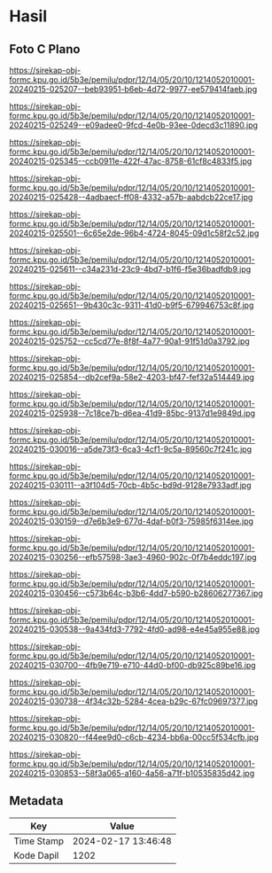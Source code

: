 # Hasil

## Foto C Plano

https://sirekap-obj-formc.kpu.go.id/5b3e/pemilu/pdpr/12/14/05/20/10/1214052010001-20240215-025207--beb93951-b6eb-4d72-9977-ee579414faeb.jpg

https://sirekap-obj-formc.kpu.go.id/5b3e/pemilu/pdpr/12/14/05/20/10/1214052010001-20240215-025249--e09adee0-9fcd-4e0b-93ee-0decd3c11890.jpg

https://sirekap-obj-formc.kpu.go.id/5b3e/pemilu/pdpr/12/14/05/20/10/1214052010001-20240215-025345--ccb0911e-422f-47ac-8758-61cf8c4833f5.jpg

https://sirekap-obj-formc.kpu.go.id/5b3e/pemilu/pdpr/12/14/05/20/10/1214052010001-20240215-025428--4adbaecf-ff08-4332-a57b-aabdcb22ce17.jpg

https://sirekap-obj-formc.kpu.go.id/5b3e/pemilu/pdpr/12/14/05/20/10/1214052010001-20240215-025501--6c65e2de-96b4-4724-8045-09d1c58f2c52.jpg

https://sirekap-obj-formc.kpu.go.id/5b3e/pemilu/pdpr/12/14/05/20/10/1214052010001-20240215-025611--c34a231d-23c9-4bd7-b1f6-f5e36badfdb9.jpg

https://sirekap-obj-formc.kpu.go.id/5b3e/pemilu/pdpr/12/14/05/20/10/1214052010001-20240215-025651--9b430c3c-9311-41d0-b9f5-679946753c8f.jpg

https://sirekap-obj-formc.kpu.go.id/5b3e/pemilu/pdpr/12/14/05/20/10/1214052010001-20240215-025752--cc5cd77e-8f8f-4a77-90a1-91f51d0a3792.jpg

https://sirekap-obj-formc.kpu.go.id/5b3e/pemilu/pdpr/12/14/05/20/10/1214052010001-20240215-025854--db2cef9a-58e2-4203-bf47-fef32a514449.jpg

https://sirekap-obj-formc.kpu.go.id/5b3e/pemilu/pdpr/12/14/05/20/10/1214052010001-20240215-025938--7c18ce7b-d6ea-41d9-85bc-9137d1e9849d.jpg

https://sirekap-obj-formc.kpu.go.id/5b3e/pemilu/pdpr/12/14/05/20/10/1214052010001-20240215-030016--a5de73f3-6ca3-4cf1-9c5a-89560c7f241c.jpg

https://sirekap-obj-formc.kpu.go.id/5b3e/pemilu/pdpr/12/14/05/20/10/1214052010001-20240215-030111--a3f104d5-70cb-4b5c-bd9d-9128e7933adf.jpg

https://sirekap-obj-formc.kpu.go.id/5b3e/pemilu/pdpr/12/14/05/20/10/1214052010001-20240215-030159--d7e6b3e9-677d-4daf-b0f3-75985f6314ee.jpg

https://sirekap-obj-formc.kpu.go.id/5b3e/pemilu/pdpr/12/14/05/20/10/1214052010001-20240215-030256--efb57598-3ae3-4960-902c-0f7b4eddc197.jpg

https://sirekap-obj-formc.kpu.go.id/5b3e/pemilu/pdpr/12/14/05/20/10/1214052010001-20240215-030456--c573b64c-b3b6-4dd7-b590-b28606277367.jpg

https://sirekap-obj-formc.kpu.go.id/5b3e/pemilu/pdpr/12/14/05/20/10/1214052010001-20240215-030538--9a434fd3-7792-4fd0-ad98-e4e45a955e88.jpg

https://sirekap-obj-formc.kpu.go.id/5b3e/pemilu/pdpr/12/14/05/20/10/1214052010001-20240215-030700--4fb9e719-e710-44d0-bf00-db925c89be16.jpg

https://sirekap-obj-formc.kpu.go.id/5b3e/pemilu/pdpr/12/14/05/20/10/1214052010001-20240215-030738--4f34c32b-5284-4cea-b29c-67fc09697377.jpg

https://sirekap-obj-formc.kpu.go.id/5b3e/pemilu/pdpr/12/14/05/20/10/1214052010001-20240215-030820--f44ee9d0-c6cb-4234-bb6a-00cc5f534cfb.jpg

https://sirekap-obj-formc.kpu.go.id/5b3e/pemilu/pdpr/12/14/05/20/10/1214052010001-20240215-030853--58f3a065-a160-4a56-a71f-b10535835d42.jpg


## Metadata

| Key        | Value               |
| ---------- | ------------------- |
| Time Stamp | 2024-02-17 13:46:48 |
| Kode Dapil | 1202                |



